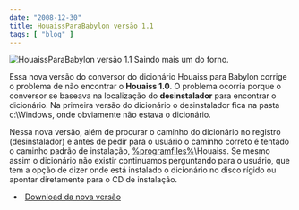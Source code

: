 ```yaml
---
date: "2008-12-30"
title: HouaissParaBabylon versão 1.1
tags: [ "blog" ]
---
```

![HouaissParaBabylon versão 1.1](/images/B1B6tLg.png) Saindo mais um do forno.

Essa nova versão do conversor do dicionário Houaiss para Babylon corrige o problema de não encontrar o **Houaiss 1.0**. O problema ocorria porque o conversor se baseava na localização do **desinstalador** para encontrar o dicionário. Na primeira versão do dicionário o desinstalador fica na pasta c:\Windows, onde obviamente não estava o dicionário.

Nessa nova versão, além de procurar o caminho do dicionário no registro (desinstalador) e antes de pedir para o usuário o caminho correto é tentado o caminho padrão de instalação, [%programfiles%](http://msdn.microsoft.com/en-us/library/bb762204(VS.85).aspx)\Houaiss. Se mesmo assim o dicionário não existir continuamos perguntando para o usuário, que tem a opção de dizer onde está instalado o dicionário no disco rígido ou apontar diretamente para o CD de instalação.

	
  *  [Download da nova versão](/images/houaissparababylon-v11.zip)

